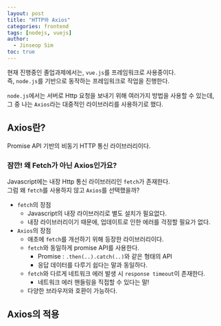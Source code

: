 ```yaml
---
layout: post
title: "HTTP와 Axios"
categories: frontend
tags: [nodejs, vuejs]
author:
  - Jinseop Sim
toc: true
---
```

현재 진행중인 졸업과제에서는, ```vue.js```를 프레임워크로 사용중이다.  
즉, ```node.js```를 기반으로 동작하는 프레임워크로 작업을 진행한다.  

```node.js```에서는 서버로 Http 요청을 보내기 위해 여러가지 방법을 사용할 수 있는데,  
그 중 나는 ```Axios```라는 대중적인 라이브러리를 사용하기로 했다.  

## Axios란?
Promise API 기반의 비동기 HTTP 통신 라이브러리이다.  

### 잠깐! 왜 Fetch가 아닌 Axios인가요?
Javascript에는 내장 Http 통신 라이브러리인 ```fetch```가 존재한다.  
그럼 왜 ```fetch```를 사용하지 않고 ```Axios```를 선택했을까?  

- ```fetch```의 장점
  - Javascript의 내장 라이브러리로 별도 설치가 필요없다.
  - 내장 라이브러리이기 때문에, 업데이트로 인한 에러를 걱정할 필요가 없다.
- ```Axios```의 장점
  - 애초에 ```fetch```를 개선하기 위해 등장한 라이브러리이다.
  - ```fetch```와 동일하게 promise API를 사용한다.
    - Promise : ```.then(..).catch(..)```와 같은 형태의 API
    - 응답 데이터를 다루기 쉽다는 말과 동일하다.
  - ```fetch```와 다르게 네트워크 에러 발생 시 ```response timeout```이 존재한다.
    - 네트워크 에러 핸들링을 직접할 수 있다는 말!
  - 다양한 브라우저와 호환이 가능하다.

## Axios의 적용
